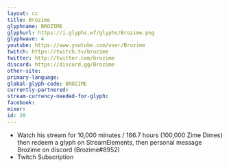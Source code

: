 ```yaml
---
layout: cc
title: Brozime
glyphname: BROZIME
glyphurl: https://i.glyphs.wf/glyphs/Brozime.png
glyphwave: 4
youtube: https://www.youtube.com/user/Brozime
twitch: https://twitch.tv/brozime
twitter: http://twitter.com/brozime
discord: https://discord.gg/Brozime
other-site: 
primary-language: 
global-glyph-code: BROZIME
currently-partnered: 
stream-currency-needed-for-glyph: 
facebook: 
mixer: 
id: 28
---
```

* Watch his stream for 10,000 minutes / 166.7 hours (100,000 Zime Dimes) then redeem a glyph on StreamElements, then personal message Brozime on discord (Brozime#8952)
* Twitch Subscription
